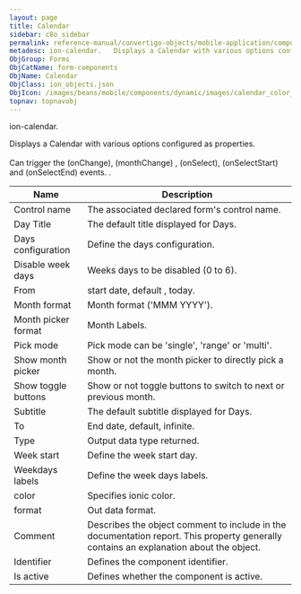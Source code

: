 ```yaml
---
layout: page
title: Calendar
sidebar: c8o_sidebar
permalink: reference-manual/convertigo-objects/mobile-application/components/form-components/calendar/
metadesc: ion-calendar.   Displays a Calendar with various options configured as properties.  Can trigger the (onChange), (monthChange) , (onSelect), (onSelectS
ObjGroup: Forms
ObjCatName: form-components
ObjName: Calendar
ObjClass: ion_objects.json
ObjIcon: /images/beans/mobile/components/dynamic/images/calendar_color_32x32.png
topnav: topnavobj
---
```

ion-calendar. <br/>

 Displays a Calendar with various options configured as properties.<br/>
<br/>
Can trigger the (onChange), (monthChange) , (onSelect), (onSelectStart) and (onSelectEnd) events. .

Name | Description 
--- | ---
Control name | The associated declared form's control name.
Day Title | The default title displayed for Days.
Days configuration | Define the days configuration.
Disable week days | Weeks days to be disabled (0 to 6).
From | start date, default , today.
Month format | Month format ('MMM YYYY').
Month picker format | Month Labels.
Pick mode | Pick mode can be 'single', 'range' or 'multi'.
Show month picker | Show or not the month picker to directly pick a month.
Show toggle buttons | Show or not toggle buttons to switch to next or previous month.
Subtitle | The default  subtitle displayed for Days.
To | End date, default, infinite.
Type | Output data type returned.
Week start | Define the week start day.
Weekdays labels | Define the week days labels.
color | Specifies ionic color.
format | Out data format.
Comment | Describes the object comment to include in the documentation report.  This property generally contains an explanation about the object. 
Identifier | Defines the component identifier.  
Is active | Defines whether the component is active. 

